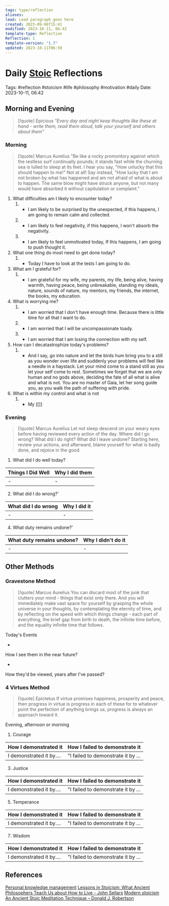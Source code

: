 ```yaml
---
tags: type/reflection
aliases: 
lead: Lead paragraph goes here
created: 2023-09-06T15:41
modified: 2023-10-11, 06:42
template-type: Reflection
Reflection: 1
template-version: "1.7"
updated: 2023-10-11T06:59
---
```



# Daily [Stoic](../SLIP-BOX/Stoicism.md) Reflections

Tags:  #reflection #stoicism #life #philosophy #motivation #daily 
Date: 2023-10-11, 06:42

## Morning and Evening

> [!quote] Epicious 
> _"Every day and night keep thoughts like these at hand - write them, read them aloud, talk your yourself and others about them"_

### Morning

> [!quote] Marcus Aurelius
> "Be like a rocky promontory against which the restless surf continually pounds; it stands fast while the churning sea is lulled to sleep at its feet. I hear you say, "How unlucky that this should happen to me!" Not at all! Say instead, "How lucky that I am not broken by what has happened and am not afraid of what is about to happen. The same blow might have struck anyone, but not many would have absorbed it without capitulation or complaint."

1. What difficulties am I likely to encounter today?
	1. - I am likely to be surprised by the unexpected, if this happens, I am going to remain calm and collected.  
	2. - I am likely to feel negativity, if this happens, I won't absorb the negativity.
	3. - I am likely to feel unmotivated today, If this happens, I am going to push thought it. 
2. What one thing do most need to get done today?
	1. - Today I have to look at the tests I am going to do. 
3. What am I grateful for?
	1. - I am grateful for my wife, my parents, my life, being alive, having warmth, having peace, being unbreakable, standing my ideals, nature, sounds of nature, my mentors, my friends, the internet, the books, my education. 
4. What is worrying me?
	1. - I am worried that I don't have enough time. Because there is little time for all that I want to do.
	2. - I am worried that I will be uncompassionate toady.
	3. - I am worried that I am losing the connection with my self.
5. How can I decatastrophize today's problems?
	1. - And I say, go into nature and let the birds hum bring you to a still as you wonder over life and suddenly your problems will feel like a needle in a haystack. Let your mind come to a stand still as you let your self come to rest. Sometimes we forget that we are only human and no gods above, deciding the fate of all what is alive and what is not. You are no master of Gaia, let her song guide you, as you walk the path of suffering with pride.  
6. What is within my control and what is not
	1. - My [[]]

### Evening

> [!quote] Marcus Aurelius
> Let not sleep descend on your weary eyes before having reviewed every action of the day. Where did I go wrong? What did I do right? What did I leave undone? Starting here, review your actions, and afterward, blame yourself for what is badly done, and rejoice in the good.

1. What did I do well today?

| Things I Did Well | Why I did them |
| ------------------- | ---------------- |
| -                 | -              |

2. What did I do wrong?' 

| What did I do wrong | Why I did it |
| ------------------- | ---------------- |
| -                 | -              |

4. What duty remains undone?'

| What duty remains undone? | Why I didn't do it |
| ------------------- | ---------------- |
| -                 | -              |

## Other Methods

### Gravestone Method

> [!quote] Marcus Aurelius
> You can discard most of the junk that clutters your mind - things that exist only there. And you will immediately make vast space for yourself by grasping the whole universe in your thoughts, by contemplating the eternity of time, and by reflecting on the speed with which things change - each part of everything, the brief gap from birth to death, the infinite time before, and the equality infinite time that follows. 

Today's Events 

-

How I see them in the near future? 

-

How they'd be viewed, years after I've passed?

### 4 Virtues Method

> [!quote] Epictetus 
> If virtue promises happiness, prosperity and peace, then progress in virtue is progress in each of these for to whatever point the perfection of anything brings us, progress is always an approach toward it.

Evening, afternoon or morning

1. Courage 

| How I demonstrated it  | How I failed to demonstrate it |
| ------------------- | ---------------- |
| I demonstrated it by....                 | "I failed to demonstrate it by ...              |

3. Justice

| How I demonstrated it  | How I failed to demonstrate it |
| ------------------- | ---------------- |
| I demonstrated it by....                 | "I failed to demonstrate it by ...             

5. Temperance

| How I demonstrated it  | How I failed to demonstrate it |
| ------------------- | ---------------- |
| I demonstrated it by....                 | "I failed to demonstrate it by ...             

7. Wisdom

| How I demonstrated it  | How I failed to demonstrate it |
| ------------------- | ---------------- |
| I demonstrated it by....                 | "I failed to demonstrate it by ...             

## References

[Personal knowledge management](Personal%20knowledge%20management.md)
[Lessons in Stoicism: What Ancient Philosophers Teach Us about How to Live - John Sellars](https://books.google.cz/books/about/Lessons_in_Stoicism.html?id=ky84zQEACAAJ&redir_esc=y)
[Modern stoicism](https://modernstoicism.com/)
[An Ancient Stoic Meditation Technique – Donald J. Robertson](https://donaldrobertson.name/2017/03/22/an-ancient-stoic-meditation-technique/)


